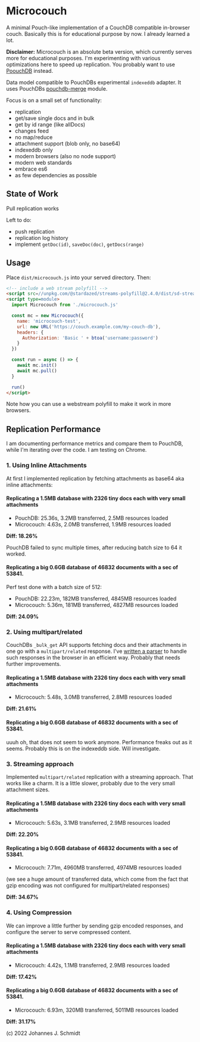 # Microcouch
A minimal Pouch-like implementation of a CouchDB compatible in-browser couch. Basically this is for educational purpose by now. I already learned a lot.

**Disclaimer:** Microcouch is an absolute beta version, which currently serves more for educational purposes. I'm experimenting with various optimizations here to speed up replication. You probably want to use [PoouchDB](https://pouchdb.com/) instead.

Data model compatible to PouchDBs experimental `indexeddb` adapter. It uses PouchDBs [pouchdb-merge](https://github.com/pouchdb/pouchdb/tree/master/packages/node_modules/pouchdb-merge) module.

Focus is on a small set of functionality:
* replication
* get/save single docs and in bulk
* get by id range (like allDocs)
* changes feed
* no map/reduce
* attachment support (blob only, no base64)
* indexeddb only
* modern browsers (also no node support)
* modern web standards
* embrace es6
* as few dependencies as possible


## State of Work
Pull replication works

Left to do:
* push replication
* replication log history
* implement `getDoc(id)`, `saveDoc(doc)`, `getDocs(range)`


## Usage
Place `dist/microcouch.js` into your served directory. Then:

```html
<!-- include a web stream polyfill -->
<script src=//unpkg.com/@stardazed/streams-polyfill@2.4.0/dist/sd-streams-polyfill.min.js></script>
<script type=module>
  import Microcouch from './microcouch.js'

  const mc = new Microcouch({
    name: 'microcouch-test',
    url: new URL('https://couch.example.com/my-couch-db'),
    headers: {
      Authorization: 'Basic ' + btoa('username:password')
    }
  })

  const run = async () => {
    await mc.init()
    await mc.pull()
  }

  run()
</script>
```

Note how you can use a webstream polyfill to make it work in more browsers.


## Replication Performance
I am documenting performance metrics and compare them to PouchDB, while I'm iterating over the code. I am testing on Chrome.

### 1. Using Inline Attachments
At first I implemented replication by fetching attachments as base64 aka inline attachments:

#### Replicating a 1.5MB database with 2326 tiny docs each with very small attachments
* PouchDB: 25.36s, 3.2MB transferred, 2.5MB resources loaded
* Microcouch: 4.63s, 2.0MB transferred, 1.9MB resources loaded

**Diff: 18.26%**

PouchDB failed to sync multiple times, after reducing batch size to 64 it worked.

#### Replicating a big 0.6GB database of 46832 documents with a sec of 53841.
Perf test done with a batch size of 512:

* PouchDB: 22.23m, 182MB transferred, 4845MB resources loaded 
* Microcouch: 5.36m, 181MB transferred, 4827MB resources loaded

**Diff: 24.09%**


### 2. Using multipart/related
CouchDBs `_bulk_get` API supports fetching docs and their attachments in one go with a `multipart/related` response. I've [written a parser](https://github.com/jo/multipart-related) to handle such responses in the browser in an efficient way. Probably that needs further improvements.

#### Replicating a 1.5MB database with 2326 tiny docs each with very small attachments
* Microcouch: 5.48s, 3.0MB transferred, 2.8MB resources loaded

**Diff: 21.61%**

#### Replicating a big 0.6GB database of 46832 documents with a sec of 53841.
uuuh oh, that does not seem to work anymore. Performance freaks out as it seems. Probably this is on the indexeddb side. Will investigate.


### 3. Streaming approach
Implemented `multipart/related` replication with a streaming approach. That works like a charm. It is a little slower, probably due to the very small attachment sizes.

#### Replicating a 1.5MB database with 2326 tiny docs each with very small attachments
* Microcouch: 5.63s, 3.1MB transferred, 2.9MB resources loaded

**Diff: 22.20%**

#### Replicating a big 0.6GB database of 46832 documents with a sec of 53841.
* Microcouch: 7.71m, 4960MB transferred, 4974MB resources loaded

(we see a huge amount of transferred data, which come from the fact that gzip encoding was not configured for multipart/related responses)

**Diff: 34.67%**


### 4. Using Compression
We can improve a little further by sending gzip encoded responses, and configure the server to serve compressed content.

#### Replicating a 1.5MB database with 2326 tiny docs each with very small attachments
* Microcouch: 4.42s, 1.1MB transferred, 2.9MB resources loaded

**Diff: 17.42%**

#### Replicating a big 0.6GB database of 46832 documents with a sec of 53841.
* Microcouch: 6.93m, 320MB transferred, 5011MB resources loaded

**Diff: 31.17%**



(c) 2022 Johannes J. Schmidt
